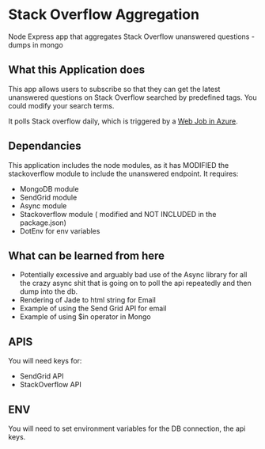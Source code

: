 # Stack Overflow Aggregation
Node Express app that aggregates Stack Overflow unanswered questions - dumps in mongo

## What this Application does
This app allows users to subscribe so that they can get the latest unanswered questions on Stack Overflow
searched by predefined tags. You could modify your search terms. 

It polls Stack overflow daily, which is triggered by a [Web Job in Azure](https://azure.microsoft.com/en-us/documentation/articles/web-sites-create-web-jobs/).

## Dependancies
This application includes the node modules, as it has MODIFIED the stackoverflow module to include 
the unanswered endpoint. It requires:
* MongoDB module
* SendGrid module
* Async module
* Stackoverflow module ( modified and NOT INCLUDED in the package.json)
* DotEnv for env variables

## What can be learned from here
* Potentially excessive and arguably bad use of the Async library for all the crazy async shit that is 
going on to poll the api repeatedly and then dump into the db.
* Rendering of Jade to html string for Email
* Example of using the Send Grid API for email
* Example of using $in operator in Mongo 

## APIS
You will need keys for:
* SendGrid API
* StackOverflow API

## ENV 
You will need to set environment variables for the DB connection, the api keys. 

 
